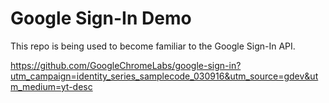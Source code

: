# Google Sign-In Demo
This repo is being used to become familiar to the Google Sign-In API.

https://github.com/GoogleChromeLabs/google-sign-in?utm_campaign=identity_series_samplecode_030916&utm_source=gdev&utm_medium=yt-desc

